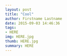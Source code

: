 ```yaml
---
layout: post
title: "Cool"
author: Firstname Lastname
date: 2015-09-03 14:46:36
tags: 
- HERE
img: HERE.jpg
thumb: HERE.jpg
summary: HERE
---
```



